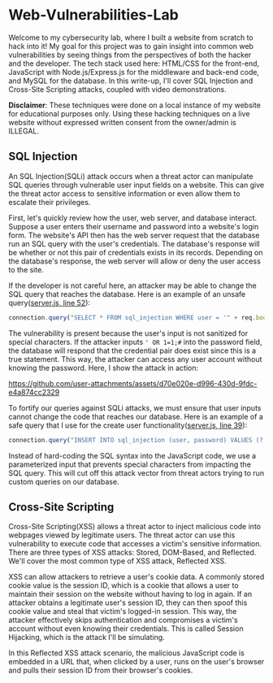 # Web-Vulnerabilities-Lab
Welcome to my cybersecurity lab, where I built a website from scratch to hack into it! My goal for this project was to gain insight into common web vulnerabilities by seeing things from the perspectives of both the hacker and the developer. The tech stack used here: HTML/CSS for the front-end, JavaScript with Node.js/Express.js for the middleware and back-end code, and MySQL for the database. In this write-up, I'll cover SQL Injection and Cross-Site Scripting attacks, coupled with video demonstrations.  

**Disclaimer**: These techniques were done on a local instance of my website for educational purposes only. Using these hacking techniques on a live website without expressed written consent from the owner/admin is ILLEGAL.

## SQL Injection
An SQL Injection(SQLi) attack occurs when a threat actor can manipulate SQL queries through vulnerable user input fields on a website. This can give the threat actor access to sensitive information or even allow them to escalate their privileges.  

First, let's quickly review how the user, web server, and database interact. Suppose a user enters their username and password into a website's login form. The website's API then has the web server request that the database run an SQL query with the user's credentials. The database's response will be whether or not this pair of credentials exists in its records. Depending on the database's response, the web server will allow or deny the user access to the site.  

If the developer is not careful here, an attacker may be able to change the SQL query that reaches the database. Here is an example of an unsafe query([server.js, line 52](https://github.com/kevin-m-v/Web-Vulnerabilities-Lab/blob/main/server.js#L52)):
```js
connection.query("SELECT * FROM sql_injection WHERE user = '" + req.body.login_user + "' AND password = '" + req.body.login_password + "'",
```
The vulnerability is present because the user's input is not sanitized for special characters. If the attacker inputs `' OR 1=1;#` into the password field, the database will respond that the credential pair does exist since this is a true statement. This way, the attacker can access any user account without knowing the password. Here, I show the attack in action:  

https://github.com/user-attachments/assets/d70e020e-d996-430d-9fdc-e4a874cc2329

To fortify our queries against SQLi attacks, we must ensure that user inputs cannot change the code that reaches our database. Here is an example of a safe query that I use for the create user functionality([server.js, line 39](https://github.com/kevin-m-v/Web-Vulnerabilities-Lab/blob/main/server.js#L39)):
```js
connection.query("INSERT INTO sql_injection (user, password) VALUES (?,?)",
```
Instead of hard-coding the SQL syntax into the JavaScript code, we use a parameterized input that prevents special characters from impacting the SQL query. This will cut off this attack vector from threat actors trying to run custom queries on our database.

## Cross-Site Scripting
Cross-Site Scripting(XSS) allows a threat actor to inject malicious code into webpages viewed by legitimate users. The threat actor can use this vulnerability to execute code that accesses a victim's sensitive information. There are three types of XSS attacks: Stored, DOM-Based, and Reflected. We'll cover the most common type of XSS attack, Reflected XSS.  

XSS can allow attackers to retrieve a user's cookie data. A commonly stored cookie value is the session ID, which is a cookie that allows a user to maintain their session on the website without having to log in again. If an attacker obtains a legitimate user's session ID, they can then spoof this cookie value and steal that victim's logged-in session. This way, the attacker effectively skips authentication and compromises a victim's account without even knowing their credentials. This is called Session Hijacking, which is the attack I'll be simulating.

In this Reflected XSS attack scenario, the malicious JavaScript code is embedded in a URL that, when clicked by a user, runs on the user's browser and pulls their session ID from their browser's cookies.
